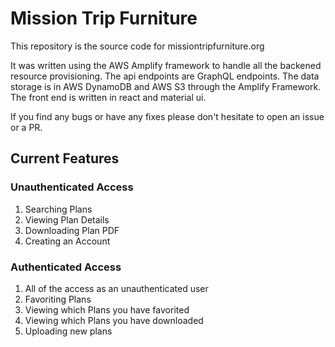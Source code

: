 # Mission Trip Furniture

This repository is the source code for missiontripfurniture.org

It was written using the AWS Amplify framework to handle all the backened
resource provisioning. The api endpoints are GraphQL endpoints. The data storage
is in AWS DynamoDB and AWS S3 through the Amplify Framework. The front end is
written in react and material ui.

If you find any bugs or have any fixes please don't hesitate to open an issue or
a PR.

## Current Features

### Unauthenticated Access

1. Searching Plans
2. Viewing Plan Details
3. Downloading Plan PDF
4. Creating an Account

### Authenticated Access

1. All of the access as an unauthenticated user
2. Favoriting Plans
3. Viewing which Plans you have favorited
4. Viewing which Plans you have downloaded
5. Uploading new plans
